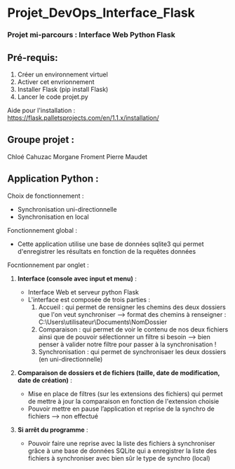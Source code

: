 # Projet_DevOps_Interface_Flask 

### Projet mi-parcours : Interface Web Python Flask

## Pré-requis:
1. Créer un environnement virtuel
2. Activer cet envrionnement
3. Installer Flask (pip install Flask)
4. Lancer le code projet.py

Aide pour l'installation : https://flask.palletsprojects.com/en/1.1.x/installation/

## Groupe projet :

Chloé Cahuzac
Morgane Froment
Pierre Maudet

## Application Python :

Choix de fonctionnement : 
- Synchronisation uni-directionnelle
- Synchronisation en local

Fonctionnement global :
- Cette application utilise une base de données sqlite3 qui permet d'enregistrer les résultats en fonction de la requêtes données

Focntionnement par onglet :
1. **Interface (console avec input et menu)** :
    - Interface Web et serveur python Flask
    - L'interface est composée de trois parties :
        1. Accueil : qui permet de rensigner les chemins des deux dossiers que l'on veut synchroniser --> format des chemins à renseigner : C:\Users\utilisateur\Documents\NomDossier
        3. Comparaison : qui permet de voir le contenu de nos deux fichiers ainsi que de pouvoir sélectionner un filtre si besoin --> bien penser à valider notre filtre pour passer à la synchronisation !
        4. Synchronisation : qui permet de synchronisaer les deux dossiers (en uni-directionnelle)

2. **Comparaison de dossiers et de fichiers (taille, date de modification, date de création)** :
    - Mise en place de filtres (sur les extensions des fichiers) qui permet de mettre à jour la comparaison en fonction de l'extension choisie
    - Pouvoir mettre en pause l’application et reprise de la synchro de fichiers --> non effectué

3. **Si arrêt du programme** :
    - Pouvoir faire une reprise avec la liste des fichiers à synchroniser grâce à une base de données SQLite qui a enregistrer la liste des fichiers à synchroniser
      avec bien sûr le type de synchro (local)
